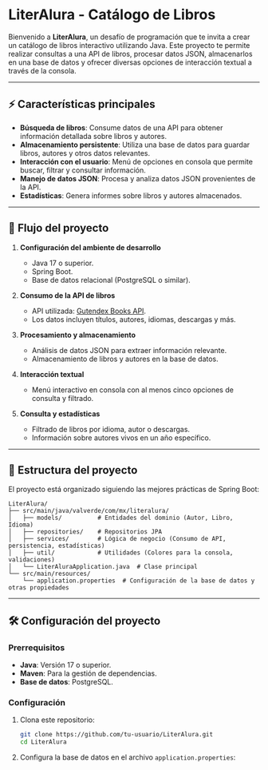 # LiterAlura - Catálogo de Libros

Bienvenido a **LiterAlura**, un desafío de programación que te invita a crear un catálogo de libros interactivo utilizando Java. Este proyecto te permite realizar consultas a una API de libros, procesar datos JSON, almacenarlos en una base de datos y ofrecer diversas opciones de interacción textual a través de la consola.

---

## ⚡ Características principales

- **Búsqueda de libros**: Consume datos de una API para obtener información detallada sobre libros y autores.
- **Almacenamiento persistente**: Utiliza una base de datos para guardar libros, autores y otros datos relevantes.
- **Interacción con el usuario**: Menú de opciones en consola que permite buscar, filtrar y consultar información.
- **Manejo de datos JSON**: Procesa y analiza datos JSON provenientes de la API.
- **Estadísticas**: Genera informes sobre libros y autores almacenados.

---

## 🔄 Flujo del proyecto

1. **Configuración del ambiente de desarrollo**

   - Java 17 o superior.
   - Spring Boot.
   - Base de datos relacional (PostgreSQL o similar).

2. **Consumo de la API de libros**

   - API utilizada: [Gutendex Books API](https://gutendex.com/books).
   - Los datos incluyen títulos, autores, idiomas, descargas y más.

3. **Procesamiento y almacenamiento**

   - Análisis de datos JSON para extraer información relevante.
   - Almacenamiento de libros y autores en la base de datos.

4. **Interacción textual**

   - Menú interactivo en consola con al menos cinco opciones de consulta y filtrado.

5. **Consulta y estadísticas**

   - Filtrado de libros por idioma, autor o descargas.
   - Información sobre autores vivos en un año específico.

---

## 📑 Estructura del proyecto

El proyecto está organizado siguiendo las mejores prácticas de Spring Boot:

```
LiterAlura/
├── src/main/java/valverde/com/mx/literalura/
│   ├── models/          # Entidades del dominio (Autor, Libro, Idioma)
│   ├── repositories/    # Repositorios JPA
│   ├── services/        # Lógica de negocio (Consumo de API, persistencia, estadísticas)
│   ├── util/            # Utilidades (Colores para la consola, validaciones)
│   └── LiterAluraApplication.java  # Clase principal
└── src/main/resources/
    └── application.properties  # Configuración de la base de datos y otras propiedades
```

---

## 🛠️ Configuración del proyecto

### Prerrequisitos

- **Java**: Versión 17 o superior.
- **Maven**: Para la gestión de dependencias.
- **Base de datos**: PostgreSQL.

### Configuración

1. Clona este repositorio:

   ```bash
   git clone https://github.com/tu-usuario/LiterAlura.git
   cd LiterAlura
   ```

2. Configura la base de datos en el archivo `application.properties`:

